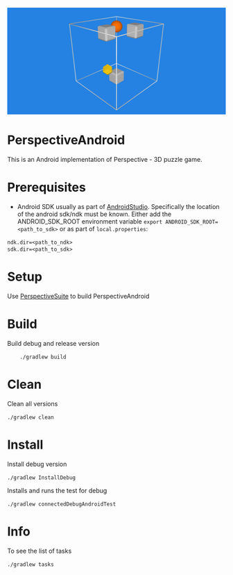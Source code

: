 ![Perspective](./app/src/main/res/drawable/banner.png)

PerspectiveAndroid
==================

This is an Android implementation of Perspective - 3D puzzle game.

Prerequisites
=============

* Android SDK usually as part of [AndroidStudio](https://developer.android.com/studio).
Specifically the location of the android sdk/ndk must be known. Either add the ANDROID_SDK_ROOT
environment variable `export ANDROID_SDK_ROOT=<path_to_sdk>` or as part of  `local.properties`:
```
ndk.dir=<path_to_ndk>
sdk.dir=<path_to_sdk>
```

Setup
=====

Use [PerspectiveSuite](https://github.com/AletheiaWareLLC/PerspectiveSuite)
to build PerspectiveAndroid

Build
=====
Build debug and release version

```
    ./gradlew build
```

Clean
=====
Clean all versions

```
./gradlew clean
```

Install
=======

Install debug version

```
./gradlew InstallDebug
```

Installs and runs the test for debug

```
./gradlew connectedDebugAndroidTest
```

Info
====

To see the list of tasks

```
./gradlew tasks
```
